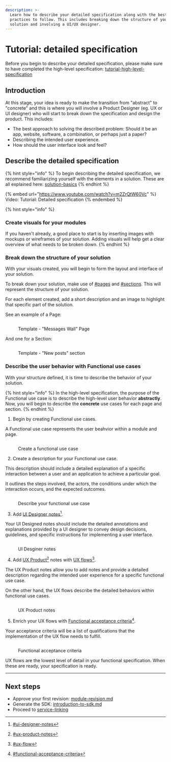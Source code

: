 ```yaml
---
description: >-
  Learn how to describe your detailed specification along with the best
  practices to follow. This includes breaking down the structure of your
  solution and involving a UI/UX designer.
---
```


# Tutorial: detailed specification

Before you begin to describe your detailed specification, please make sure to have completed the high-level specification: [tutorial-high-level-specification](tutorial-high-level-specification/ "mention")

## Introduction

At this stage, your idea is ready to make the transition from "abstract" to "concrete" and this is where you will involve a Product Designer (eg. UX or UI designer) who will start to break down the specification and design the product. This includes:

* The best approach to solving the described problem: Should it be an app, website, software, a combination, or perhaps just a paper?
* Describing the intended user experience.
* How should the user interface look and feel?



## Describe the detailed specification

{% hint style="info" %}
To begin describing the detailed specification, we recommend familiarizing yourself with the elements in a solution. These are all explained here: [solution-basics](solution-basics/ "mention")
{% endhint %}

{% embed url="https://www.youtube.com/watch?v=m2ZrQtW60Vc" %}
Video: Tutorial: Detailed specification
{% endembed %}

{% hint style="info" %}
### Create visuals for your modules

If you haven't already, a good place to start is by inserting images with mockups or wireframes of your solution. Adding visuals will help get a clear overview of what needs to be broken down.
{% endhint %}



### Break down the structure of your solution

With your visuals created, you will begin to form the layout and interface of your solution.&#x20;

To break down your solution, make use of [#pages](solution-basics/#pages "mention") and [#sections](solution-basics/#sections "mention"). This will represent the structure of your solution.

For each element created, add a short description and an image to highlight that specific part of the solution.

See an example of a Page:

<figure><img src="../../.gitbook/assets/CleanShot 2024-07-03 at 08.50.09@2x.png" alt=""><figcaption><p>Template - "Messages Wall" Page</p></figcaption></figure>

And one for a Section:

<figure><img src="../../.gitbook/assets/CleanShot 2024-07-03 at 08.51.11@2x.png" alt=""><figcaption><p>Template - "New posts" section</p></figcaption></figure>

### Describe the user behavior with Functional use cases

With your structure defined, it is time to describe the behavior of your solution.

{% hint style="info" %}
In the high-level specification, the purpose of the Functional use case is to describe the high-level user behavior **abstractly**. Now, you will begin to describe the **concrete** use cases for each page and section.&#x20;
{% endhint %}

1. Begin by creating Functional use cases.

A Functional use case represents the user beahvior within a module and page.

<figure><img src="../../.gitbook/assets/CleanShot 2024-07-02 at 14.25.33@2x.png" alt=""><figcaption><p>Create a functional use case</p></figcaption></figure>

2. Create a description for your Functional use case.&#x20;

This description should include a detailed explanation of a specific interaction between a user and an application to achieve a particular goal.&#x20;

It outlines the steps involved, the actors, the conditions under which the interaction occurs, and the expected outcomes.&#x20;

<figure><img src="../../.gitbook/assets/CleanShot 2024-07-02 at 14.28.46@2x.png" alt=""><figcaption><p>Describe your functional use case</p></figcaption></figure>

3. Add [UI Designer notes](#user-content-fn-1)[^1].&#x20;

Your UI Designed notes should include the detailed annotations and explanations provided by a UI  designer to convey design decisions, guidelines, and specific instructions for implementing a user interface.



<figure><img src="../../.gitbook/assets/CleanShot 2024-07-02 at 14.32.46@2x.png" alt=""><figcaption><p>UI Desginer notes</p></figcaption></figure>

4. Add [UX Product](#user-content-fn-2)[^2] notes with [UX flows](#user-content-fn-3)[^3].&#x20;

The UX Product notes allow you to add notes and provide a detailed description regarding the intended user experience for a specific functional use case.

On the other hand, the UX flows describe the detailed behaviors within functional use cases.

<figure><img src="../../.gitbook/assets/CleanShot 2024-07-02 at 14.33.42@2x.png" alt=""><figcaption><p>UX Product notes</p></figcaption></figure>

5. Enrich your UX flows with [Functional acceptance criteria](#user-content-fn-4)[^4].

Your acceptance criteria will be a list of qualifications that the implementation of the UX flow needs to fulfill.



<figure><img src="../../.gitbook/assets/CleanShot 2024-07-02 at 14.35.53@2x.png" alt=""><figcaption><p>Functional acceptance criteria</p></figcaption></figure>

UX flows are the lowest level of detail in your functional specification. When these are ready, your specification is ready.

***



## Next steps

* Approve your first revision: [module-revision.md](module-revision.md "mention")
* Generate the SDK: [introduction-to-sdk.md](../implementation/introduction-to-sdk.md "mention")
* Proceed to [service-linking](../documentation/service-linking/ "mention")

[^1]: [#ui-designer-notes](solution-basics/#ui-designer-notes "mention")

[^2]: [#ux-product-notes](solution-basics/#ux-product-notes "mention")

[^3]: [#ux-flow](solution-basics/#ux-flow "mention")

[^4]: [#functional-acceptance-criteria](solution-basics/#functional-acceptance-criteria "mention")
